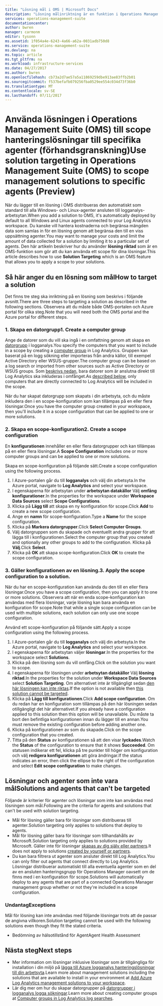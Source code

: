 ```yaml
---
title: "Lösning mål i OMS | Microsoft Docs"
description: "Lösning målinriktning är en funktion i Operations Management Suite (OMS) och där du kan begränsa hanteringslösningar till en specifik uppsättning agenter.  Den här artikeln beskriver hur du skapar en konfiguration för scope och tillämpa den på en lösning."
services: operations-management-suite
documentationcenter: 
author: bwren
manager: carmonm
editor: tysonn
ms.assetid: 1f054a4e-6243-4a66-a62a-0031adb750d8
ms.service: operations-management-suite
ms.devlang: na
ms.topic: article
ms.tgt_pltfrm: na
ms.workload: infrastructure-services
ms.date: 04/27/2017
ms.author: bwren
ms.openlocfilehash: cb73a2d7ae57a5a11869259dbe913ae83ffb2b01
ms.sourcegitcommit: f537befafb079256fba0529ee554c034d73f36b0
ms.translationtype: MT
ms.contentlocale: sv-SE
ms.lasthandoff: 07/11/2017
---
```

# <a name="use-solution-targeting-in-operations-management-suite-oms-to-scope-management-solutions-to-specific-agents-preview"></a><span data-ttu-id="4851b-104">Använda lösningen i Operations Management Suite (OMS) till scope hanteringslösningar till specifika agenter (förhandsgranskning)</span><span class="sxs-lookup"><span data-stu-id="4851b-104">Use solution targeting in Operations Management Suite (OMS) to scope management solutions to specific agents (Preview)</span></span>
<span data-ttu-id="4851b-105">När du lägger till en lösning i OMS distribueras den automatiskt som standard till alla Windows- och Linux-agenter ansluten till logganalys-arbetsytan.</span><span class="sxs-lookup"><span data-stu-id="4851b-105">When you add a solution to OMS, it's automatically deployed by default to all Windows and Linux agents connected to your Log Analytics workspace.</span></span>  <span data-ttu-id="4851b-106">Du kanske vill hantera kostnaderna och begränsa mängden data som samlas in för en lösning genom att begränsa den till en viss uppsättning agenter.</span><span class="sxs-lookup"><span data-stu-id="4851b-106">You may want to manage your costs and limit the amount of data collected for a solution by limiting it to a particular set of agents.</span></span>  <span data-ttu-id="4851b-107">Den här artikeln beskriver hur du använder **lösning riktad** som är en OMS-funktion som gör att du kan använda ett scope för dina lösningar.</span><span class="sxs-lookup"><span data-stu-id="4851b-107">This article describes how to use **Solution Targeting** which is an OMS feature that allows you to apply a scope to your solutions.</span></span>

## <a name="how-to-target-a-solution"></a><span data-ttu-id="4851b-108">Så här anger du en lösning som mål</span><span class="sxs-lookup"><span data-stu-id="4851b-108">How to target a solution</span></span>
<span data-ttu-id="4851b-109">Det finns tre steg ska inriktning på en lösning som beskrivs i följande avsnitt.</span><span class="sxs-lookup"><span data-stu-id="4851b-109">There are three steps to targeting a solution as described in the following sections.</span></span>  <span data-ttu-id="4851b-110">Observera att du måste både OMS-portalen och Azure portal för olika steg.</span><span class="sxs-lookup"><span data-stu-id="4851b-110">Note that you will need both the OMS portal and the Azure portal for different steps.</span></span>


### <a name="1-create-a-computer-group"></a><span data-ttu-id="4851b-111">1. Skapa en datorgrupp</span><span class="sxs-lookup"><span data-stu-id="4851b-111">1. Create a computer group</span></span>
<span data-ttu-id="4851b-112">Ange de datorer som du vill ska ingå i en omfattning genom att skapa en [datorgrupp](../log-analytics/log-analytics-computer-groups.md) i logganalys.</span><span class="sxs-lookup"><span data-stu-id="4851b-112">You specify the computers that you want to include in a scope by creating a [computer group](../log-analytics/log-analytics-computer-groups.md) in Log Analytics.</span></span>  <span data-ttu-id="4851b-113">Gruppen kan baserat på en logg sökning eller importeras från andra källor, till exempel Active Directory eller WSUS-grupper.</span><span class="sxs-lookup"><span data-stu-id="4851b-113">The computer group can be based on a log search or imported from other sources such as Active Directory or WSUS groups.</span></span> <span data-ttu-id="4851b-114">Som [beskrivs nedan](#solutions-and-agents-that-cant-be-targeted), bara datorer som är anslutna direkt till Log Analytics ska inkluderas i omfånget.</span><span class="sxs-lookup"><span data-stu-id="4851b-114">As [described below](#solutions-and-agents-that-cant-be-targeted), only computers that are directly connected to Log Analytics will be included in the scope.</span></span>

<span data-ttu-id="4851b-115">När du har skapat datorgrupp som skapats i din arbetsyta, och du måste inkludera den i en scope-konfiguration som kan tillämpas på en eller flera lösningar.</span><span class="sxs-lookup"><span data-stu-id="4851b-115">Once you have the computer group created in your workspace, then you'll include it in a scope configuration that can be applied to one or more solutions.</span></span>
 
 
 ### <a name="2-create-a-scope-configuration"></a><span data-ttu-id="4851b-116">2. Skapa en scope-konfiguration</span><span class="sxs-lookup"><span data-stu-id="4851b-116">2. Create a scope configuration</span></span>
 <span data-ttu-id="4851b-117">En **konfigurationen** innehåller en eller flera datorgrupper och kan tillämpas på en eller flera lösningar.</span><span class="sxs-lookup"><span data-stu-id="4851b-117">A **Scope Configuration** includes one or more computer groups and can be applied to one or more solutions.</span></span> 
 
 <span data-ttu-id="4851b-118">Skapa en scope-konfiguration på följande sätt.</span><span class="sxs-lookup"><span data-stu-id="4851b-118">Create a scope configuration using the following process.</span></span>  

 1. <span data-ttu-id="4851b-119">I Azure-portalen går du till **logganalys** och välj din arbetsyta.</span><span class="sxs-lookup"><span data-stu-id="4851b-119">In the Azure portal, navigate to **Log Analytics** and select your workspace.</span></span>
 2. <span data-ttu-id="4851b-120">I egenskaperna för arbetsytan under **arbetsytan datakällor** Välj **omfång konfigurationer**.</span><span class="sxs-lookup"><span data-stu-id="4851b-120">In the properties for the workspace under **Workspace Data Sources** select **Scope Configurations**.</span></span>
 3. <span data-ttu-id="4851b-121">Klicka på **Lägg till** att skapa en ny konfiguration för scope.</span><span class="sxs-lookup"><span data-stu-id="4851b-121">Click **Add** to create a new scope configuration.</span></span>
 4. <span data-ttu-id="4851b-122">Ange en **namn** för scope-konfiguration.</span><span class="sxs-lookup"><span data-stu-id="4851b-122">Type a **Name** for the scope configuration.</span></span>
 5. <span data-ttu-id="4851b-123">Klicka på **Markera datorgrupper**.</span><span class="sxs-lookup"><span data-stu-id="4851b-123">Click **Select Computer Groups**.</span></span>
 6. <span data-ttu-id="4851b-124">Välj datorgruppen som du skapade och eventuellt andra grupper för att lägga till i konfigurationen.</span><span class="sxs-lookup"><span data-stu-id="4851b-124">Select the computer group that you created and optionally any other groups to add to the configuration.</span></span>  <span data-ttu-id="4851b-125">Klicka på **Välj**.</span><span class="sxs-lookup"><span data-stu-id="4851b-125">Click **Select**.</span></span>  
 6. <span data-ttu-id="4851b-126">Klicka på **OK** att skapa scope-konfiguration.</span><span class="sxs-lookup"><span data-stu-id="4851b-126">Click **OK** to create the scope configuration.</span></span> 


 ### <a name="3-apply-the-scope-configuration-to-a-solution"></a><span data-ttu-id="4851b-127">3. Gäller konfigurationen av en lösning.</span><span class="sxs-lookup"><span data-stu-id="4851b-127">3. Apply the scope configuration to a solution.</span></span>
<span data-ttu-id="4851b-128">När du har en scope-konfiguration kan använda du den till en eller flera lösningar.</span><span class="sxs-lookup"><span data-stu-id="4851b-128">Once you have a scope configuration, then you can apply it to one or more solutions.</span></span>  <span data-ttu-id="4851b-129">Observera att när en enda scope-konfiguration kan användas med flera lösningar, varje lösning kan bara använda en konfiguration för scope.</span><span class="sxs-lookup"><span data-stu-id="4851b-129">Note that while a single scope configuration can be used with multiple solutions, each solution can only use one scope configuration.</span></span>

<span data-ttu-id="4851b-130">Använd ett scope-konfiguration på följande sätt.</span><span class="sxs-lookup"><span data-stu-id="4851b-130">Apply a scope configuration using the following process.</span></span>  

 1. <span data-ttu-id="4851b-131">I Azure-portalen går du till **logganalys** och välj din arbetsyta.</span><span class="sxs-lookup"><span data-stu-id="4851b-131">In the Azure portal, navigate to **Log Analytics** and select your workspace.</span></span>
 2. <span data-ttu-id="4851b-132">I egenskaperna för arbetsytan väljer **lösningar**.</span><span class="sxs-lookup"><span data-stu-id="4851b-132">In the properties for the workspace select **Solutions**.</span></span>
 3. <span data-ttu-id="4851b-133">Klicka på den lösning som du vill omfång.</span><span class="sxs-lookup"><span data-stu-id="4851b-133">Click on the solution you want to scope.</span></span>
 4. <span data-ttu-id="4851b-134">I egenskaperna för lösningen under **arbetsytan datakällor** Välj **lösning riktad**.</span><span class="sxs-lookup"><span data-stu-id="4851b-134">In the properties for the solution under **Workspace Data Sources** select **Solution Targeting**.</span></span>  <span data-ttu-id="4851b-135">Om alternativet inte är tillgängligt sedan [den här lösningen kan inte riktas](#solutions-and-agents-that-cant-be-targeted).</span><span class="sxs-lookup"><span data-stu-id="4851b-135">If the option is not available then [this solution cannot be targeted](#solutions-and-agents-that-cant-be-targeted).</span></span>
 5. <span data-ttu-id="4851b-136">Klicka på **Lägg till konfigurationen**.</span><span class="sxs-lookup"><span data-stu-id="4851b-136">Click **Add scope configuration**.</span></span>  <span data-ttu-id="4851b-137">Om du redan har en konfiguration som tillämpas på den här lösningen sedan otillgängligt det här alternativet.</span><span class="sxs-lookup"><span data-stu-id="4851b-137">If you already have a configuration applied to this solution then this option will be unavailable.</span></span>  <span data-ttu-id="4851b-138">Du måste ta bort den befintliga konfigurationen innan du lägger till en annan.</span><span class="sxs-lookup"><span data-stu-id="4851b-138">You must remove the existing configuration before adding another one.</span></span>
 6. <span data-ttu-id="4851b-139">Klicka på konfigurationen av som du skapade.</span><span class="sxs-lookup"><span data-stu-id="4851b-139">Click on the scope configuration that you created.</span></span>
 7. <span data-ttu-id="4851b-140">Titta på den **Status** av konfigurationen så att den visar **lyckades**.</span><span class="sxs-lookup"><span data-stu-id="4851b-140">Watch the **Status** of the configuration to ensure that it shows **Succeeded**.</span></span>  <span data-ttu-id="4851b-141">Om statusen indikerar ett fel, klicka på tre punkter till höger om konfiguration och välj **redigera konfigurationen** att göra ändringar.</span><span class="sxs-lookup"><span data-stu-id="4851b-141">If the status indicates an error, then click the ellipse to the right of the configuration and select **Edit scope configuration** to make changes.</span></span>

## <a name="solutions-and-agents-that-cant-be-targeted"></a><span data-ttu-id="4851b-142">Lösningar och agenter som inte vara mål</span><span class="sxs-lookup"><span data-stu-id="4851b-142">Solutions and agents that can't be targeted</span></span>
<span data-ttu-id="4851b-143">Följande är kriterier för agenter och lösningar som inte kan användas med lösningen som mål.</span><span class="sxs-lookup"><span data-stu-id="4851b-143">Following are the criteria for agents and solutions that can't be used with solution targeting.</span></span>

- <span data-ttu-id="4851b-144">Mål för lösning gäller bara för lösningar som distribueras till agenter.</span><span class="sxs-lookup"><span data-stu-id="4851b-144">Solution targeting only applies to solutions that deploy to agents.</span></span>
- <span data-ttu-id="4851b-145">Mål för lösning gäller bara för lösningar som tillhandahålls av Microsoft.</span><span class="sxs-lookup"><span data-stu-id="4851b-145">Solution targeting only applies to solutions provided by Microsoft.</span></span>  <span data-ttu-id="4851b-146">Gäller inte för lösningar [skapas av dig själv eller partners](operations-management-suite-solutions-creating.md).</span><span class="sxs-lookup"><span data-stu-id="4851b-146">It does not apply to solutions [created by yourself or partners](operations-management-suite-solutions-creating.md).</span></span>
- <span data-ttu-id="4851b-147">Du kan bara filtrera ut agenter som ansluter direkt till Log Analytics.</span><span class="sxs-lookup"><span data-stu-id="4851b-147">You can only filter out agents that connect directly to Log Analytics.</span></span>  <span data-ttu-id="4851b-148">Lösningar distribuerar automatiskt till alla eventuella agenter som en del av en ansluten hanteringsgrupp för Operations Manager oavsett om de finns med i en konfiguration för scope.</span><span class="sxs-lookup"><span data-stu-id="4851b-148">Solutions will automatically deploy to any agents that are part of a connected Operations Manager management group whether or not they're included in a scope configuration.</span></span>

### <a name="exceptions"></a><span data-ttu-id="4851b-149">Undantag</span><span class="sxs-lookup"><span data-stu-id="4851b-149">Exceptions</span></span>
<span data-ttu-id="4851b-150">Mål för lösning kan inte användas med följande lösningar trots att de passar de angivna villkoren.</span><span class="sxs-lookup"><span data-stu-id="4851b-150">Solution targeting cannot be used with the following solutions even though they fit the stated criteria.</span></span>

- <span data-ttu-id="4851b-151">Bedömning av hälsotillstånd för Agent</span><span class="sxs-lookup"><span data-stu-id="4851b-151">Agent Health Assessment</span></span>

## <a name="next-steps"></a><span data-ttu-id="4851b-152">Nästa steg</span><span class="sxs-lookup"><span data-stu-id="4851b-152">Next steps</span></span>
- <span data-ttu-id="4851b-153">Mer information om lösningar inklusive lösningar som är tillgängliga för installation i din miljö på [lägga till Azure logganalys hanteringslösningar till din arbetsyta](../log-analytics/log-analytics-add-solutions.md).</span><span class="sxs-lookup"><span data-stu-id="4851b-153">Learn more about management solutions including the solutions that are available to install in your environment at [Add Azure Log Analytics management solutions to your workspace](../log-analytics/log-analytics-add-solutions.md).</span></span>
- <span data-ttu-id="4851b-154">Lär dig mer om hur du skapar datorgrupper på [datorgrupper i logganalys logga sökningar](../log-analytics/log-analytics-computer-groups.md).</span><span class="sxs-lookup"><span data-stu-id="4851b-154">Learn more about creating computer groups at [Computer groups in Log Analytics log searches](../log-analytics/log-analytics-computer-groups.md).</span></span>